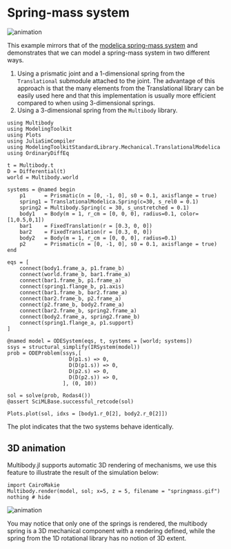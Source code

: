 # Spring-mass system

![animation](springmass.gif)

This example mirrors that of the [modelica spring-mass system](https://doc.modelica.org/om/Modelica.Mechanics.MultiBody.Examples.Elementary.SpringMassSystem.html) and demonstrates that we can model a spring-mass system in two different ways.

1. Using a prismatic joint and a 1-dimensional spring from the `Translational` submodule attached to the joint. The advantage of this approach is that the many elements from the Translational library can be easily used here and that this implementation is usually more efficient compared to when using 3-dimensional springs.
2. Using a 3-dimensional spring from the `Multibody` library.


```@example spring_mass_system
using Multibody
using ModelingToolkit
using Plots
using JuliaSimCompiler
using ModelingToolkitStandardLibrary.Mechanical.TranslationalModelica
using OrdinaryDiffEq

t = Multibody.t
D = Differential(t)
world = Multibody.world

systems = @named begin
    p1      = Prismatic(n = [0, -1, 0], s0 = 0.1, axisflange = true)
    spring1 = TranslationalModelica.Spring(c=30, s_rel0 = 0.1)
    spring2 = Multibody.Spring(c = 30, s_unstretched = 0.1)
    body1   = Body(m = 1, r_cm = [0, 0, 0], radius=0.1, color=[1,0.5,0,1])
    bar1    = FixedTranslation(r = [0.3, 0, 0])
    bar2    = FixedTranslation(r = [0.3, 0, 0])
    body2   = Body(m = 1, r_cm = [0, 0, 0], radius=0.1)
    p2      = Prismatic(n = [0, -1, 0], s0 = 0.1, axisflange = true)
end

eqs = [
    connect(body1.frame_a, p1.frame_b)
    connect(world.frame_b, bar1.frame_a)
    connect(bar1.frame_b, p1.frame_a)
    connect(spring1.flange_b, p1.axis)
    connect(bar1.frame_b, bar2.frame_a)
    connect(bar2.frame_b, p2.frame_a)
    connect(p2.frame_b, body2.frame_a)
    connect(bar2.frame_b, spring2.frame_a)
    connect(body2.frame_a, spring2.frame_b)
    connect(spring1.flange_a, p1.support)
]

@named model = ODESystem(eqs, t, systems = [world; systems])
ssys = structural_simplify(IRSystem(model))
prob = ODEProblem(ssys,[
                    D(p1.s) => 0,
                    D(D(p1.s)) => 0,
                    D(p2.s) => 0,
                    D(D(p2.s)) => 0,
                  ], (0, 10))

sol = solve(prob, Rodas4())
@assert SciMLBase.successful_retcode(sol)

Plots.plot(sol, idxs = [body1.r_0[2], body2.r_0[2]])
```
The plot indicates that the two systems behave identically. 

## 3D animation
Multibody.jl supports automatic 3D rendering of mechanisms, we use this feature to illustrate the result of the simulation below:

```@example spring_mass_system
import CairoMakie
Multibody.render(model, sol; x=5, z = 5, filename = "springmass.gif")
nothing # hide
```

![animation](springmass.gif)

You may notice that only one of the springs is rendered, the multibody spring is a 3D mechanical component with a rendering defined, while the spring from the 1D rotational library has no notion of 3D extent.